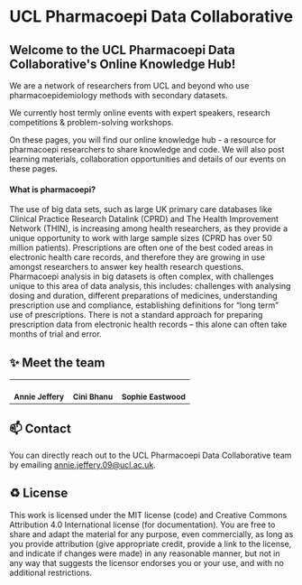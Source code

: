 # UCL Pharmacoepi Data Collaborative
## Welcome to the UCL Pharmacoepi Data Collaborative's Online Knowledge Hub!

We are a network of researchers from UCL and beyond who use pharmacoepidemiology methods with secondary datasets. 

We currently host termly online events with expert speakers, research competitions & problem-solving workshops. 

On these pages, you will find our online knowledge hub - a resource for pharmacoepi researchers to share knowledge and code. We will also post learning materials, collaboration opportunities and details of our events on these pages. 

#### What is pharmacoepi?

The use of big data sets, such as large UK primary care databases like Clinical Practice Research Datalink (CPRD) and  The Health Improvement Network (THIN), is increasing among health researchers, as they provide a unique opportunity to work with large sample sizes (CPRD has over 50 million patients). Prescriptions are often one of the best coded areas in electronic health care records, and therefore they are growing in use amongst researchers to answer key health research questions. Pharmacoepi analysis in big datasets is often complex, with challenges unique to this area of data analysis, this includes: challenges with analysing dosing and duration, different preparations of medicines, understanding prescription use and compliance, establishing definitions for “long term” use of prescriptions. There is not a standard approach for preparing prescription data from electronic health records – this alone can often take months of trial and error. 

✨ Meet the team
---
<table>
  <tr>
 
   <td align="center"><a ![Annie](.../images/annie.png) width="100px;" alt=""/><br /><sub><b>Annie Jeffery</b></a></td>
   <td align="center"><a ![Cini](.../images/cini.png) width="100px;" alt=""/><br /><sub><b>Cini Bhanu</b></a></td>
   <td align="center"><a ![Sophie](.../images/sophie.png) width="100px;" alt=""/><br /><sub><b>Sophie Eastwood</b></a></td>   
      
  </tr>
</table>

📫 Contact
---

You can directly reach out to the UCL Pharmacoepi Data Collaborative team by emailing [annie.jeffery.09@ucl.ac.uk](mailto:annie.jeffery.09@ucl.ac.uk).

♻️ License
---

This work is licensed under the MIT license (code) and Creative Commons Attribution 4.0 International license (for documentation).
You are free to share and adapt the material for any purpose, even commercially,
as long as you provide attribution (give appropriate credit, provide a link to the license,
and indicate if changes were made) in any reasonable manner, but not in any way that suggests the
licensor endorses you or your use, and with no additional restrictions.
